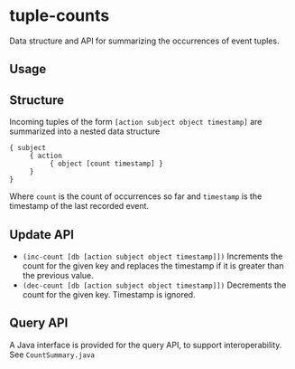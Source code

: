 # tuple-counts

Data structure and API for summarizing the occurrences of event tuples.

## Usage

## Structure
Incoming tuples of the form `[action subject object timestamp]` are summarized into a nested data structure

```
{ subject
     { action
          { object [count timestamp] }
     }
} 
```

Where `count` is the count of occurrences so far and `timestamp` is the timestamp of the last recorded event.

## Update API

* `(inc-count [db [action subject object timestamp]])` Increments the count for the given key and replaces the timestamp if it is greater than the previous value.
* `(dec-count [db [action subject object timestamp]])` Decrements the count for the given key.  Timestamp is ignored.

## Query API
A Java interface is provided for the query API, to support interoperability.  See `CountSummary.java`
